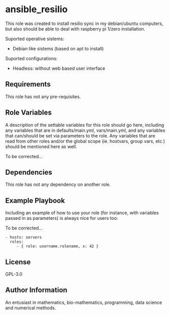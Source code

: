 ansible_resilio
=========

This role was created to install resilio sync in my debian/ubuntu computers, but also should be able to deal with raspberry pi 1/zero installation.

Suported operative sistems:
- Debian like sistems (based on apt to install)

Suported configurations:
- Headless: without web based user interface

Requirements
------------

This role has not any pre-requisites.

Role Variables
--------------

A description of the settable variables for this role should go here, including any variables that are in defaults/main.yml, vars/main.yml, and any variables that can/should be set via parameters to the role. Any variables that are read from other roles and/or the global scope (ie. hostvars, group vars, etc.) should be mentioned here as well.

To be corrected...

Dependencies
------------

This role has not any dependency on another role.

Example Playbook
----------------

Including an example of how to use your role (for instance, with variables passed in as parameters) is always nice for users too:

To be corrected...

    - hosts: servers
      roles:
         - { role: username.rolename, x: 42 }

License
-------

GPL-3.0

Author Information
------------------

An entusiast in mathematics, bio-mathematics, programming, data science and numerical methods.
